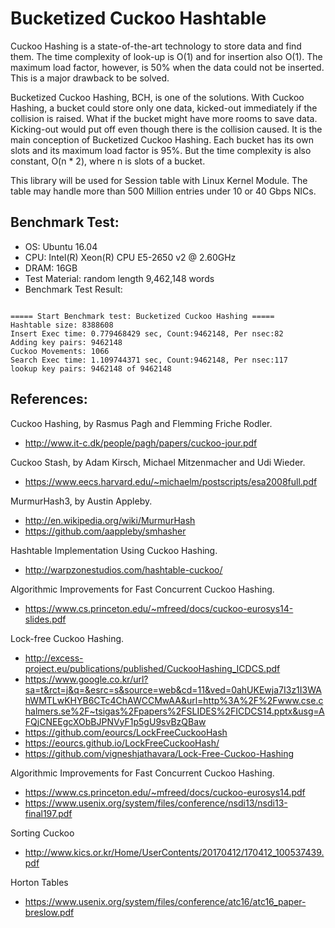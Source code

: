 **Bucketized Cuckoo Hashtable**
=====================

Cuckoo Hashing is a state-of-the-art technology to store data and find them. The time complexity of look-up is O(1) and for insertion also O(1). The maximum load factor, however, is 50% when the data could not be inserted. This is a major drawback to be solved.

Bucketized Cuckoo Hashing, BCH, is one of the solutions. With Cuckoo Hashing, a bucket could store only one data, kicked-out immediately if the collision is raised. What if the bucket might have more rooms to save data. Kicking-out would put off even though there is the collision caused. It is the main conception of Bucketized Cuckoo Hashing. Each bucket has its own slots and its maximum load factor is 95%. But the time complexity is also constant, O(n * 2), where n is slots of a bucket.

This library will be used for Session table with Linux Kernel Module. The table may handle more than 500 Million entries under 10 or 40 Gbps NICs. 

## Benchmark Test:

* OS: Ubuntu 16.04
* CPU: Intel(R) Xeon(R) CPU E5-2650 v2 @ 2.60GHz
* DRAM: 16GB
* Test Material: random length 9,462,148 words
* Benchmark Test Result:
<pre><code>
===== Start Benchmark test: Bucketized Cuckoo Hashing ===== 
Hashtable size: 8388608
Insert Exec time: 0.779468429 sec, Count:9462148, Per nsec:82 
Adding key pairs: 9462148 
Cuckoo Movements: 1066 
Search Exec time: 1.109744371 sec, Count:9462148, Per nsec:117 
lookup key pairs: 9462148 of 9462148 
</code></pre>

## References: 

Cuckoo Hashing, by Rasmus Pagh and Flemming Friche Rodler. 
- http://www.it-c.dk/people/pagh/papers/cuckoo-jour.pdf

Cuckoo Stash, by Adam Kirsch, Michael Mitzenmacher and Udi Wieder. 
- https://www.eecs.harvard.edu/~michaelm/postscripts/esa2008full.pdf

MurmurHash3, by Austin Appleby. 
- http://en.wikipedia.org/wiki/MurmurHash
- https://github.com/aappleby/smhasher

Hashtable Implementation Using Cuckoo Hashing. 
- http://warpzonestudios.com/hashtable-cuckoo/

Algorithmic Improvements for Fast Concurrent Cuckoo Hashing.
- https://www.cs.princeton.edu/~mfreed/docs/cuckoo-eurosys14-slides.pdf

Lock-free Cuckoo Hashing.
- http://excess-project.eu/publications/published/CuckooHashing_ICDCS.pdf
- https://www.google.co.kr/url?sa=t&rct=j&q=&esrc=s&source=web&cd=11&ved=0ahUKEwja7I3z1I3WAhWMTLwKHYB6CTc4ChAWCCMwAA&url=http%3A%2F%2Fwww.cse.chalmers.se%2F~tsigas%2Fpapers%2FSLIDES%2FICDCS14.pptx&usg=AFQjCNEEgcXObBJPNVyF1p5gU9svBzQBaw
- https://github.com/eourcs/LockFreeCuckooHash
- https://eourcs.github.io/LockFreeCuckooHash/
- https://github.com/vigneshjathavara/Lock-Free-Cuckoo-Hashing

Algorithmic Improvements for Fast Concurrent Cuckoo Hashing.
- https://www.cs.princeton.edu/~mfreed/docs/cuckoo-eurosys14.pdf
- https://www.usenix.org/system/files/conference/nsdi13/nsdi13-final197.pdf

Sorting Cuckoo
- http://www.kics.or.kr/Home/UserContents/20170412/170412_100537439.pdf

Horton Tables
- https://www.usenix.org/system/files/conference/atc16/atc16_paper-breslow.pdf

